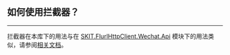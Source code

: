 ﻿## 如何使用拦截器？

---

拦截器在本库下的用法与在 [SKIT.FlurlHttpClient.Wechat.Api](../WechatApi/README.md) 模块下的用法类似，请参阅[相关文档](../WechatApi/Advanced_Interceptor.md)。
